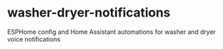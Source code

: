 # washer-dryer-notifications
ESPHome config and Home Assistant automations for washer and dryer voice notifications
